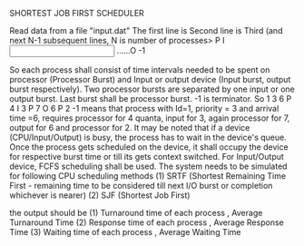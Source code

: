 SHORTEST JOB FIRST SCHEDULER

Read data from a file "input.dat"
The first line is <number of processes>
Second line is <quantum value>
Third (and next N-1 subsequent lines, N is number of processes>
<pid> <priority> <arrival time> P <processor burst> I <input burst> ......O <output burst> -1

So each process shall consist of time intervals needed to be spent on processor (Processor Burst) and Input or output device (Input burst, output burst respectively). Two processor bursts are separated by one input or one output burst. Last burst shall be processor burst. -1 is terminator.
So
1 3 6 P 4 I 3 P 7 O 6 P 2 -1
means that process with Id=1, priority = 3 and arrival time =6, requires processor for 4 quanta, input for 3, again processor for 7, output for 6 and processor for 2. It may be noted that if a device (CPU/Input/Output) is busy, the process has to wait in the device's queue. Once the process gets scheduled on the device, it shall occupy the device for respective burst time or till its gets context switched. For Input/Output device, FCFS scheduling shall be used. The system needs to be simulated for following CPU scheduling methods
(1) SRTF (Shortest Remaining Time First - remaining time to be considered till next I/O burst or completion whichever is nearer)
(2) SJF (Shortest Job First)

the output should be
<Name of scheduling algorithm>
(1) Turnaround time of each process , Average Turnaround Time
(2) Response time of each process , Average Response Time
(3) Waiting time of each process , Average Waiting Time
